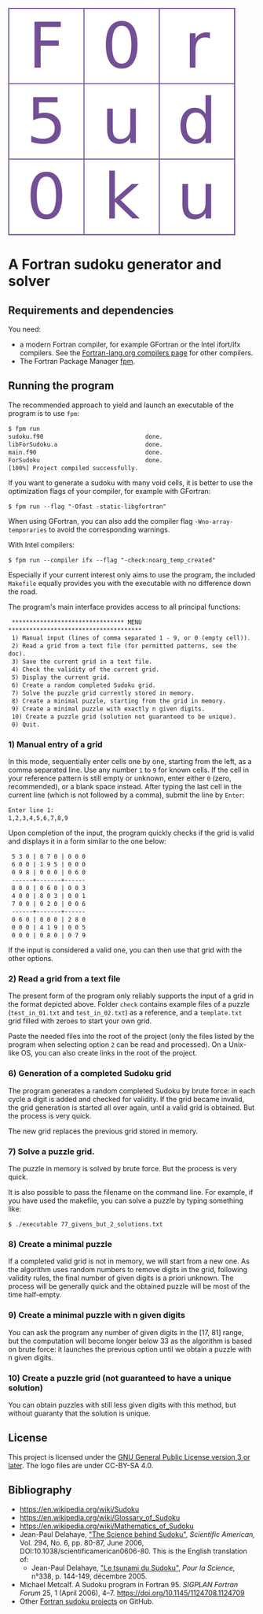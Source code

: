 ![](logo/ForSudoku_logo.svg)

# A Fortran sudoku generator and solver

## Requirements and dependencies

You need:

* a modern Fortran compiler, for example GFortran or the Intel ifort/ifx
  compilers. See the [Fortran-lang.org compilers
  page](https://fortran-lang.org/compilers/) for other compilers.
* The Fortran Package Manager [fpm](https://fpm.fortran-lang.org/).

## Running the program

The recommended approach to yield and launch an executable of the program is to
use `fpm`:

```shell
$ fpm run
sudoku.f90                             done.
libForSudoku.a                         done.
main.f90                               done.
ForSudoku                              done.
[100%] Project compiled successfully.
```

If you want to generate a sudoku with many void cells, it is better to use the
optimization flags of your compiler, for example with GFortran:
```shell
$ fpm run --flag "-Ofast -static-libgfortran"
```

When using GFortran, you can also add the compiler flag `-Wno-array-temporaries`
to avoid the corresponding warnings.

With Intel compilers:
```shell
$ fpm run --compiler ifx --flag "-check:noarg_temp_created"
```

Especially if your current interest only aims to use the program, the included
`Makefile` equally provides you with the executable with no difference down the
road.

The program's main interface provides access to all principal functions:

```shell
 ******************************** MENU **************************************
 1) Manual input (lines of comma separated 1 - 9, or 0 (empty cell)).
 2) Read a grid from a text file (for permitted patterns, see the doc).
 3) Save the current grid in a text file.
 4) Check the validity of the current grid.
 5) Display the current grid.
 6) Create a random completed Sudoku grid.
 7) Solve the puzzle grid currently stored in memory.
 8) Create a minimal puzzle, starting from the grid in memory.
 9) Create a minimal puzzle with exactly n given digits.
 10) Create a puzzle grid (solution not guaranteed to be unique).
 0) Quit.
```

### 1) Manual entry of a grid

In this mode, sequentially enter cells one by one, starting from the left, as a comma separated line.  Use any number `1` to `9` for known cells.  If the cell in your reference pattern is still empty or unknown, enter either `0` (zero,
recommended), or a blank space instead.  After typing the last cell in the
current line (which is not followed by a comma), submit the line by `Enter`:

```shell
Enter line 1:
1,2,3,4,5,6,7,8,9
```

Upon completion of the input, the program quickly checks if the grid is valid
and displays it in a form similar to the one below:

```shell
 5 3 0 | 0 7 0 | 0 0 0
 6 0 0 | 1 9 5 | 0 0 0
 0 9 8 | 0 0 0 | 0 6 0
 ------+-------+------
 8 0 0 | 0 6 0 | 0 0 3
 4 0 0 | 8 0 3 | 0 0 1
 7 0 0 | 0 2 0 | 0 0 6
 ------+-------+------
 0 6 0 | 0 0 0 | 2 8 0
 0 0 0 | 4 1 9 | 0 0 5
 0 0 0 | 0 8 0 | 0 7 9
```

If the input is considered a valid one, you can then use that grid with the other options.

### 2) Read a grid from a text file

The present form of the program only reliably supports the input of a grid in the format depicted above.  Folder `check` contains example
files of a puzzle (`test_in_01.txt` and `test_in_02.txt`) as a
reference, and a `template.txt` grid filled with zeroes to start your own grid.

Paste the needed files into the root of the project (only the files
listed by the program when selecting option `2` can be read and processed). On
a Unix-like OS, you can also create links in the root of the project.

### 6) Generation of a completed Sudoku grid

The program generates a random completed Sudoku by brute force: in each cycle a digit is added and checked for validity. If the grid became invalid, the grid generation is started all over again, until a valid grid is obtained. But the process is very quick.

The new grid replaces the previous grid stored in memory.

### 7) Solve a puzzle grid.

The puzzle in memory is solved by brute force. But the process is very quick.

It is also possible to pass the filename on the command line. For example, if you have used the makefile, you can solve a puzzle by typing something like:

```shell
$ ./executable 77_givens_but_2_solutions.txt
```

### 8) Create a minimal puzzle

If a completed valid grid is not in memory, we will start from a new one. As the algorithm uses random numbers to remove digits in the grid, following validity rules, the final number of given digits is a priori unknown. The process will be generally quick and the obtained puzzle will be most of the time half-empty.

### 9) Create a minimal puzzle with n given digits

You can ask the program any number of given digits in the [17, 81] range, but the computation will become longer below 33 as the algorithm is based on brute force: it launches the previous option until we obtain a puzzle with n given digits.

### 10) Create a puzzle grid (not guaranteed to have a unique solution)

You can obtain puzzles with still less given digits with this method, but without guaranty that the solution is unique.


## License

This project is licensed under the [GNU General Public License version 3 or
later](http://www.gnu.org/licenses/gpl.html). The logo files are under CC-BY-SA 4.0.

## Bibliography

* <https://en.wikipedia.org/wiki/Sudoku>
* <https://en.wikipedia.org/wiki/Glossary_of_Sudoku>
* <https://en.wikipedia.org/wiki/Mathematics_of_Sudoku>
* Jean-Paul Delahaye, ["The Science behind Sudoku"](https://www.cs.virginia.edu/~robins/The_Science_Behind_SudoKu.pdf), *Scientific American,*  Vol. 294, No. 6, pp. 80-87, June 2006, DOI:10.1038/scientificamerican0606-80. This is the English translation of:
    * Jean-Paul Delahaye, ["Le tsunami du Sudoku"](https://cristal.univ-lille.fr/profil/jdelahay/pls:2005:136.pdf), *Pour la Science,* n°338, p. 144-149, décembre 2005.
* Michael Metcalf. A Sudoku program in Fortran 95. *SIGPLAN Fortran Forum* 25,
1 (April 2006), 4–7. https://doi.org/10.1145/1124708.1124709
* Other [Fortran sudoku projects](https://github.com/search?q=sudoku%20fortran&type=repositories)
on GitHub.

